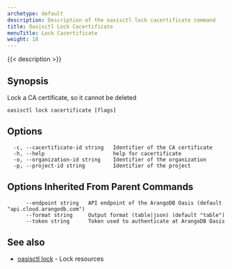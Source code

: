 ```yaml
---
archetype: default
description: Description of the oasisctl lock cacertificate command
title: Oasisctl Lock Cacertificate
menuTitle: Lock Cacertificate
weight: 10
---
```

{{< description >}}
## Synopsis
Lock a CA certificate, so it cannot be deleted

```
oasisctl lock cacertificate [flags]
```

## Options
```
  -c, --cacertificate-id string   Identifier of the CA certificate
  -h, --help                      help for cacertificate
  -o, --organization-id string    Identifier of the organization
  -p, --project-id string         Identifier of the project
```

## Options Inherited From Parent Commands
```
      --endpoint string   API endpoint of the ArangoDB Oasis (default "api.cloud.arangodb.com")
      --format string     Output format (table|json) (default "table")
      --token string      Token used to authenticate at ArangoDB Oasis
```

## See also
* [oasisctl lock](_index.md)	 - Lock resources

